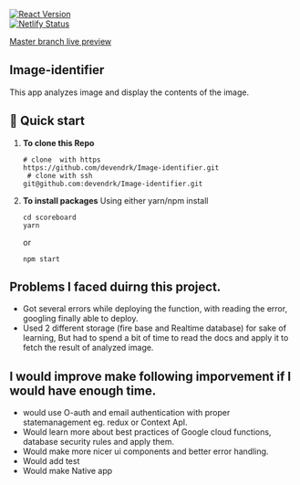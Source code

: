 [![React Version](https://img.shields.io/badge/React-16.12.0-61DAFB.svg?style=flat&logo=React)]() <br/>
[![Netlify Status](https://api.netlify.com/api/v1/badges/815e5eee-2e9d-42e5-a1e8-4f429ccb29da/deploy-status)](https://image-content-identifier.netlify.app/)

[Master branch live preview](https://image-content-identifier.netlify.app/) <br/>

## Image-identifier

This app analyzes image and display the contents of the image.

## 🚀 Quick start

1.  **To clone this Repo**

    ```shell
    # clone  with https
    https://github.com/devendrk/Image-identifier.git
     # clone with ssh
    git@github.com:devendrk/Image-identifier.git
    ```

2.  **To install packages**
    Using either yarn/npm install

    ```shell
    cd scoreboard
    yarn
    ```

    or

    ```shell
    npm start
    ```

## Problems I faced duirng this project.

- Got several errors while deploying the function, with reading the error, googling finally able to deploy.
- Used 2 different storage (fire base and Realtime database) for sake of learning, But had to spend a bit of time to read the docs and apply it to fetch the result of analyzed image.

## I would improve make following imporvement if I would have enough time.

- would use O-auth and email authentication with proper statemanagement eg. redux or Context ApI.
- Would learn more about best practices of Google cloud functions, database security rules and apply them.
- Would make more nicer ui components and better error handling.
- Would add test
- Would make Native app
